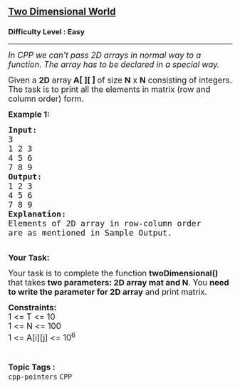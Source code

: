 <h2><a href="https://practice.geeksforgeeks.org/problems/two-dimensional-world/1?page=2&category=CPP,alphabets&sortBy=submissions">Two Dimensional World</a></h2><h3>Difficulty Level : Easy</h3><hr><div class="problems_problem_content__Xm_eO"><p><em><span style="font-size:18px">In CPP we can't pass 2D arrays in normal way to a function. The array has to be declared in a special way.</span></em></p>

<p><span style="font-size:18px">Given a <strong>2D</strong> array<strong> A[ ][ ] </strong>of size <strong>N</strong> x <strong>N</strong> consisting of integers. The task is to print all the elements in matrix (row and column order) form.</span></p>

<p><span style="font-size:18px"><strong>Example 1:</strong> <strong> </strong></span></p>

<pre><span style="font-size:18px"><strong>Input:</strong>
3
1 2 3
4 5 6
7 8 9
<strong>Output: 
</strong>1 2 3
4 5 6
7 8 9
<strong>Explanation:</strong>
Elements of 2D array in row-column order 
are as mentioned in Sample Output.</span>
<span style="font-size:18px"> </span>
</pre>

<p><strong><span style="font-size:18px">Your Task:</span></strong></p>

<p><span style="font-size:18px">Your task is to complete the function&nbsp;<strong>twoDimensional()</strong> that takes <strong>two parameters: 2D array mat and N</strong>. You <strong>need to write the parameter for 2D array</strong> and print matrix.</span></p>

<p><span style="font-size:18px"><strong>Constraints:</strong><br>
1 &lt;= T &lt;= 10<br>
1 &lt;= N &lt;= 100<br>
1 &lt;= A[i][j] &lt;= 10<sup>6</sup></span></p>
</div><br><p><span style=font-size:18px><strong>Topic Tags : </strong><br><code>cpp-pointers</code>&nbsp;<code>CPP</code>&nbsp;